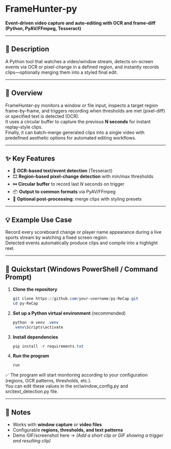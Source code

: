 # FrameHunter-py

**Event-driven video capture and auto-editing with OCR and frame-diff (Python, PyAV/FFmpeg, Tesseract)**

---

## 📌 Description
A Python tool that watches a video/window stream, detects on-screen events via OCR or pixel-change in a defined region, and instantly records clips—optionally merging them into a styled final edit.

---

## 📖 Overview
FrameHunter-py monitors a window or file input, inspects a target region frame-by-frame, and triggers recording when thresholds are met (pixel-diff) or specified text is detected (OCR).  
It uses a circular buffer to capture the previous **N seconds** for instant replay-style clips.  
Finally, it can batch-merge generated clips into a single video with predefined aesthetic options for automated editing workflows.

---

## ✨ Key Features
- 📝 **OCR-based text/event detection** (Tesseract)  
- 🎞️ **Region-based pixel-change detection** with min/max thresholds  
- ⏮️ **Circular buffer** to record last *N* seconds on trigger  
- 📦 **Output to common formats** via PyAV/FFmpeg  
- 🎨 **Optional post-processing**: merge clips with styling presets  

---

## 💡 Example Use Case
Record every scoreboard change or player name appearance during a live sports stream by watching a fixed screen region.  
Detected events automatically produce clips and compile into a highlight reel.

---

## 🚀 Quickstart (Windows PowerShell / Command Prompt)

1. **Clone the repository**
   ```powershell
   git clone https://github.com/your-username/py-ReCap.git
   cd py-ReCap
   ```

2. **Set up a Python virtual environment** (recommended)
   ```powershell
   python -m venv .venv
   .venv\Scripts\activate
   ```

3. **Install dependencies**
   ```powershell
   pip install -r requirements.txt
   ```

4. **Run the program**
   ```powershell
   run
   ```

✅ The program will start monitoring according to your configuration (regions, OCR patterns, thresholds, etc.).  
You can edit these values in the src\window_config.py and src\text_detection.py file. 


---

## 📝 Notes
- Works with **window capture** or **video files**  
- Configurable **regions, thresholds, and text patterns**  
- Demo GIF/screenshot here → *(Add a short clip or GIF showing a trigger and resulting clip)*  


